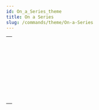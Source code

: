 ```yaml
---
id: On_a_Series_theme
title: On a Series
slug: /commands/theme/On-a-Series
---
```



||
|---|
|[<!-- INCLUDE #_command_.Average.Syntax -->](../../commands-legacy/average.md)<br/>|
|[<!-- INCLUDE #_command_.Max.Syntax -->](../../commands-legacy/max.md)<br/>|
|[<!-- INCLUDE #_command_.Min.Syntax -->](../../commands-legacy/min.md)<br/>|
|[<!-- INCLUDE #_command_.Std deviation.Syntax -->](../../commands-legacy/std-deviation.md)<br/>|
|[<!-- INCLUDE #_command_.Sum.Syntax -->](../../commands-legacy/sum.md)<br/>|
|[<!-- INCLUDE #_command_.Sum squares.Syntax -->](../../commands-legacy/sum-squares.md)<br/>|
|[<!-- INCLUDE #_command_.Variance.Syntax -->](../../commands-legacy/variance.md)<br/>|
